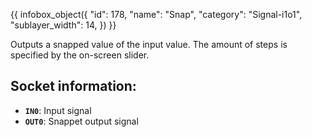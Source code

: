 {{ infobox_object({
	"id": 178,
	"name": "Snap",
	"category": "Signal-i1o1",
	"sublayer_width": 14,
}) }}

Outputs a snapped value of the input value. The amount of steps is specified by the on-screen slider.

## Socket information:
- **`IN0`**: Input signal
- **`OUT0`**: Snappet output signal